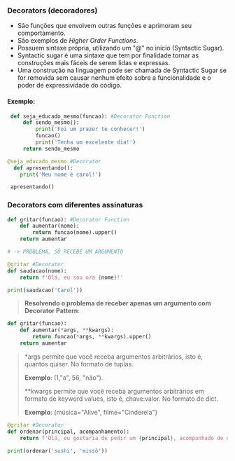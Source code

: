 ### Decorators (decoradores)
* São funções que envolvem outras funções e aprimoram seu comportamento.
* São exemplos de _Higher Order Functions_.
* Possuem sintaxe própria, utilizando um "@" no início (Syntactic Sugar).
* Syntactic sugar é uma sintaxe que tem por finalidade tornar as construções mais fáceis de serem lidas e expressas.
* Uma construção na linguagem pode ser chamada de Syntactic Sugar se for removida sem causar nenhum efeito sobre a 
funcionalidade e o poder de expressividade do código.

#### Exemplo:
```python
 def seja_educado_mesmo(funcao): #Decorator Function
     def sendo_mesmo():
         print('Foi um prazer te conhecer!')
         funcao()
         print('Tenha um excelente dia!')
     return sendo_mesmo 

@seja_educado_mesmo #Decorator
  def apresentando():
    print('Meu nome é carol!')

 apresentando()

```

### Decorators com diferentes assinaturas

```python
def gritar(funcao): #Decorator Function
    def aumentar(nome):
        return funcao(nome).upper()
    return aumentar 

# -> PROBLEMA, SÓ RECEBE UM ARGUMENTO

@gritar #Decorator
def saudacao(nome):
    return f'Olá, eu sou o/a {nome}!'

print(saudacao('Carol'))

```

> **Resolvendo o problema de receber apenas um argumento com Decorator Pattern**:

```python
def gritar(funcao):
    def aumentar(*args, **kwargs):
        return funcao(*args, **kwargs).upper()
    return aumentar 

```

 > *args permite que você receba argumentos arbitrários, isto é, quantos quiser. No formato de tuplas.
 >
 >**Exemplo**: (1,"a", 56, "não"). 
>
> **kwargs permite que você receba argumentos arbitrários em formato de keyword values, isto é, chave:valor. No formato de dict. 
>
> **Exemplo**: {música="Alive", filme="Cinderela"}

```python
@gritar #Decorator
def ordenar(principal, acompanhamento):
    return f'Olá, eu gostaria de pedir um {principal}, acompanhado de um {acompanhamento}.'

print(ordenar('sushi', 'missô'))
```
